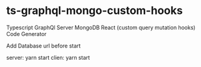 # ts-graphql-mongo-custom-hooks
Typescript GraphQl Server MongoDB React (custom query mutation hooks) Code Generator

Add Database url before start

server: yarn start
clien: yarn start
